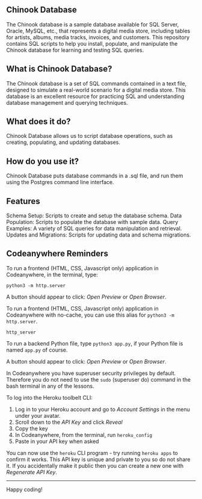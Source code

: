 ## Chinook Database

The Chinook database is a sample database available for SQL Server, Oracle, MySQL, etc., that represents a digital media store, including tables for artists, albums, media tracks, invoices, and customers. This repository contains SQL scripts to help you install, populate, and manipulate the Chinook database for learning and testing SQL queries.

## What is Chinook Database?

The Chinook database is a set of SQL commands contained in a text file, designed to simulate a real-world scenario for a digital media store. This database is an excellent resource for practicing SQL and understanding database management and querying techniques.

## What does it do?

Chinook Database allows us to script database operations, such as creating, populating, and updating databases.

## How do you use it?

Chinook Database puts database commands in a .sql file, and run them using the Postgres command line interface.

## Features

Schema Setup: Scripts to create and setup the database schema.
Data Population: Scripts to populate the database with sample data.
Query Examples: A variety of SQL queries for data manipulation and retrieval.
Updates and Migrations: Scripts for updating data and schema migrations.

## Codeanywhere Reminders

To run a frontend (HTML, CSS, Javascript only) application in Codeanywhere, in the terminal, type:

`python3 -m http.server`

A button should appear to click: _Open Preview_ or _Open Browser_.

To run a frontend (HTML, CSS, Javascript only) application in Codeanywhere with no-cache, you can use this alias for `python3 -m http.server`.

`http_server`

To run a backend Python file, type `python3 app.py`, if your Python file is named `app.py` of course.

A button should appear to click: _Open Preview_ or _Open Browser_.

In Codeanywhere you have superuser security privileges by default. Therefore you do not need to use the `sudo` (superuser do) command in the bash terminal in any of the lessons.

To log into the Heroku toolbelt CLI:

1. Log in to your Heroku account and go to _Account Settings_ in the menu under your avatar.
2. Scroll down to the _API Key_ and click _Reveal_
3. Copy the key
4. In Codeanywhere, from the terminal, run `heroku_config`
5. Paste in your API key when asked

You can now use the `heroku` CLI program - try running `heroku apps` to confirm it works. This API key is unique and private to you so do not share it. If you accidentally make it public then you can create a new one with _Regenerate API Key_.

---

Happy coding!
